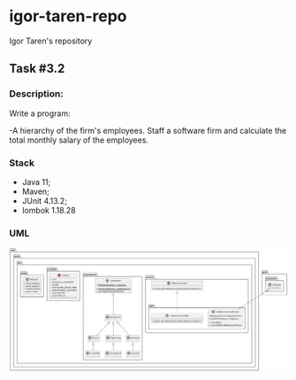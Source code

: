 # igor-taren-repo
Igor Taren's repository
## Task #3.2
### Description:

Write a program:

-A hierarchy of the firm's employees. Staff a software firm and calculate the total monthly salary of the employees.

### Stack

- Java 11;
- Maven;
- JUnit 4.13.2;
- lombok 1.18.28

### UML

![task3_2_UML.png](task3_2_UML.png)
